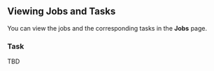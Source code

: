 ## Viewing Jobs and Tasks

You can view the jobs and the corresponding tasks in the **Jobs** page.

### Task
TBD
